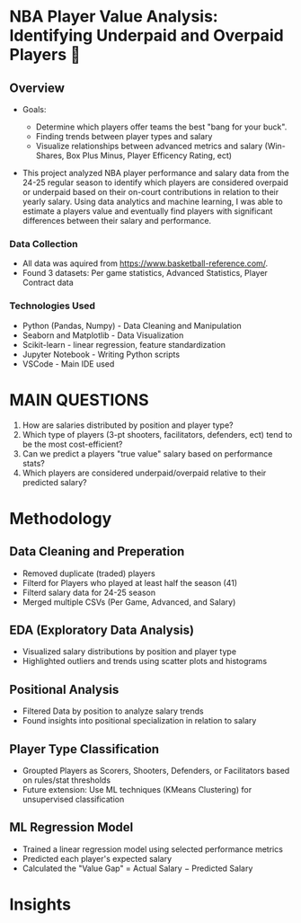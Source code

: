 # NBA Player Value Analysis: Identifying Underpaid and Overpaid Players  🏀
## Overview
- Goals:
   - Determine which players offer teams the best "bang for your buck".
   - Finding trends between player types and salary
   - Visualize relationships between advanced metrics and salary (Win-Shares, Box Plus Minus, Player Efficency Rating, ect)
     
- This project analyzed NBA player performance and salary data from the 24-25 regular season to identify which players are considered overpaid or underpaid based on their on-court contributions in relation to their yearly salary. Using data analytics and machine learning, I was able to estimate a players value and eventually find players with significant differences between their salary and performance.
  
### Data Collection
- All data was aquired from https://www.basketball-reference.com/.
- Found 3 datasets: Per game statistics, Advanced Statistics, Player Contract data


### Technologies Used
- Python (Pandas, Numpy) - Data Cleaning and Manipulation
- Seaborn and Matplotlib - Data Visualization
- Scikit-learn - linear regression, feature standardization
- Jupyter Notebook - Writing Python scripts
- VSCode - Main IDE used


# MAIN QUESTIONS
   1) How are salaries distributed by position and player type?
   2) Which type of players (3-pt shooters, facilitators, defenders, ect) tend to be the most cost-efficient?
   3) Can we predict a players "true value" salary based on performance stats?
   4) Which players are considered underpaid/overpaid relative to their predicted salary?

# Methodology

## Data Cleaning and Preperation
- Removed duplicate (traded) players
- Filterd for Players who played at least half the season (41)
- Filterd salary data for 24-25 season
- Merged multiple CSVs (Per Game, Advanced, and Salary)

## EDA (Exploratory Data Analysis)
- Visualized salary distributions by position and player type
- Highlighted outliers and trends using scatter plots and histograms

## Positional Analysis
- Filtered Data by position to analyze salary trends
- Found insights into positional specialization in relation to salary

## Player Type Classification
- Groupted Players as Scorers, Shooters, Defenders, or Facilitators based on rules/stat thresholds
- Future extension: Use ML techniques (KMeans Clustering) for unsupervised classification

## ML Regression Model
- Trained a linear regression model using selected performance metrics
- Predicted each player's expected salary
- Calculated the "Value Gap" = Actual Salary − Predicted Salary

# Insights
   
